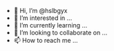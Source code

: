 - 👋 Hi, I’m @hslbgyx
- 👀 I’m interested in ...
- 🌱 I’m currently learning ...
- 💞️ I’m looking to collaborate on ...
- 📫 How to reach me ...

<!---
hslbgyx/hslbgyx is a ✨ special ✨ repository because its `README.md` (this file) appears on your GitHub profile.
You can click the Preview link to take a look at your changes.
--->
